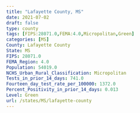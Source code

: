 ```yaml
---
title: "Lafayette County, MS"
date: 2021-07-02
draft: false
type: county
tags: [FIPS:28071.0,FEMA:4.0,Micropolitan,Green]
categories: [MS]
County: Lafayette County
State: MS
FIPS: 28071.0
FEMA_Region: 4.0
Population: 54019.0
NCHS_Urban_Rural_Classification: Micropolitan
Tests_in_prior_14_days: 741.0
Fourteen_day_test_rate_per_100000: 1372.0
Percent_Positivity_in_prior_14_days: 0.013
Level: Green
url: /states/MS/lafayette-county
---
```



